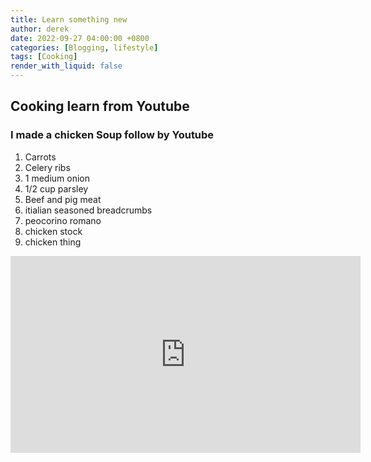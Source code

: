 ```yaml
---
title: Learn something new
author: derek
date: 2022-09-27 04:00:00 +0800
categories: [Blogging, lifestyle]
tags: [Cooking]
render_with_liquid: false
---
```


<h2>Cooking learn from Youtube</h2>


### I made a chicken Soup follow by Youtube

1. Carrots
2. Celery ribs
3. 1 medium onion
4. 1/2 cup parsley
5. Beef and pig meat
6. itialian seasoned breadcrumbs
7. peocorino romano
8. chicken stock
9. chicken thing

<iframe width="560" height="315" src="https://youtu.be/ZKYFvVXeNnI" title="YouTube video player" frameborder="0" allow="accelerometer; autoplay; clipboard-write; encrypted-media; gyroscope; picture-in-picture" allowfullscreen></iframe>